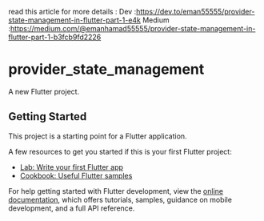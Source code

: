 read this article for more details :
 Dev :https://dev.to/eman55555/provider-state-management-in-flutter-part-1-e4k
 Medium :https://medium.com/@emanhamad55555/provider-state-management-in-flutter-part-1-b3fcb9fd2226

# provider_state_management

A new Flutter project.

## Getting Started

This project is a starting point for a Flutter application.

A few resources to get you started if this is your first Flutter project:

- [Lab: Write your first Flutter app](https://docs.flutter.dev/get-started/codelab)
- [Cookbook: Useful Flutter samples](https://docs.flutter.dev/cookbook)

For help getting started with Flutter development, view the
[online documentation](https://docs.flutter.dev/), which offers tutorials,
samples, guidance on mobile development, and a full API reference.
